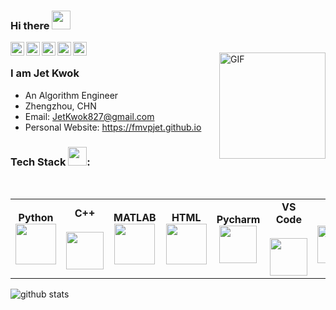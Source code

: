 ### Hi there <img src="https://raw.githubusercontent.com/iampavangandhi/iampavangandhi/master/gifs/Hi.gif" width="30px"></h2>

<a href="https://twitter.com/jetkwok3" target="_blank">
  <img align="left" alt="Ajay's Twitter" width="22px" src="https://cdn.jsdelivr.net/npm/simple-icons@v3/icons/twitter.svg" />
</a>
<a href="https://github.com/FMVPJet" target="_blank">
  <img align="left" alt="Ajay's Github" width="22px" src="https://cdn.jsdelivr.net/npm/simple-icons@v3/icons/github.svg" />
</a>
<a href="https://www.instagram.com/jetkwok_/" target="_blank">
  <img align="left" alt="Ajay's Telegram" width="22px" src="https://cdn.jsdelivr.net/npm/simple-icons@v3/icons/instagram.svg" />
</a>
<a href="https://space.bilibili.com/13480892" target="_blank">
  <img align="left" alt="Ajay's Hackerrank" width="22px" src="https://cdn.jsdelivr.net/npm/simple-icons@v3/icons/bilibili.svg" />
</a>
<a href="https://weibo.com/t9876543210" target="_blank">
  <img align="left" alt="Ajay's Kaggle" width="22px" src="https://cdn.jsdelivr.net/npm/simple-icons@3.1.0/icons/sinaweibo.svg" />
</a>
<br />
<img align="right" height='170px' width='WIDTHpx' alt="GIF" src="https://media.giphy.com/media/137EaR4vAOCn1S/giphy.gif" />


### I am Jet Kwok
- An Algorithm Engineer
- Zhengzhou, CHN
- Email: JetKwok827@gmail.com
- Personal Website: https://fmvpjet.github.io




### Tech Stack <img src="https://media.giphy.com/media/WUlplcMpOCEmTGBtBW/giphy.gif" width="30">:

<br>
<table>
<tbody>
<tr>
<td align="center" width="12%">
<span><b><center>Python</center></b></span> 
<img height=65px src="https://img.icons8.com/color/2x/python.png"> 
</td>

<td align="center" width="12%">
<span><b><center>C++</center></b></span> <br>
<img height=60px src="https://isocpp.org/assets/images/cpp_logo.png"> 
</td>

<td align="center" width="12%">
<span><b><center>MATLAB<br></center></b> 
<img height=65px src="https://img.icons8.com/nolan/2x/matlab.png"> 
</td>

<td align="center" width="12%">
<span><b><center>HTML</center></b></span> 
<img height=65px src="https://img.icons8.com/color/2x/html-5.png"> 
</td>
<!-- </tr>


<tr> -->
<td align="center" width="12%">
<span><b><center>Pycharm</center></b></span> 
<img height=60px src="https://upload.wikimedia.org/wikipedia/commons/1/1d/PyCharm_Icon.svg"> 
</td>

<td align="center" width="12%">
<span><b><center>VS Code</center></b></span> <br>
<img height=60px src="https://cdn.svgporn.com/logos/visual-studio-code.svg"> 
</td>

<td align="center" width="12%">
<span><b><center>Git<br></center></b> 
<img height=60px src="https://cdn.svgporn.com/logos/git-icon.svg"> 
</td>

<td align="center" width="12%">
<span><b><center>Visual Studio</center></b></span> 
<img height=60px src="https://upload.wikimedia.org/wikipedia/commons/archive/5/59/20210214224136%21Visual_Studio_Icon_2019.svg"> 
</td>
</tr>

</tbody>
</table>

<!-- 
| <a href="https://github.com/anuraghazra/github-readme-stats"><img width=300px align="center" src="https://github-readme-stats.vercel.app/api?username=FMVPJet&show_icons=true&include_all_commits=true&theme=buefy&hide_border=true" alt="Anurag's github stats" /></a> | <a href="https://github.com/anuraghazra/github-readme-stats"><img align="center" src="https://github-readme-stats.vercel.app/api/top-langs/?username=FMVPJet&layout=compact&theme=buefy&hide_border=true" /></a> |
| ------------- | ------------- |
-->

<picture decoding="async" loading="lazy">
  <source media="(prefers-color-scheme: light)" srcset="https://pixel-profile.vercel.app/api/github-stats?username=FMVPJet&screen_effect=false&background=linear-gradient(to%20bottom%20right%2C%20%2374dcc4%2C%20%234597e9)">
  <source media="(prefers-color-scheme: dark)" srcset="https://pixel-profile.vercel.app/api/github-stats?username=FMVPJet&screen_effect=true&background=linear-gradient(to%20bottom%20right%2C%20%235580eb%2C%20%232aeeff)">
  <img alt="github stats" src="https://pixel-profile.vercel.app/api/github-stats?username=FMVPJet&screen_effect=false&background=linear-gradient(to%20bottom%20right%2C%20%2374dcc4%2C%20%234597e9)">
</picture>
